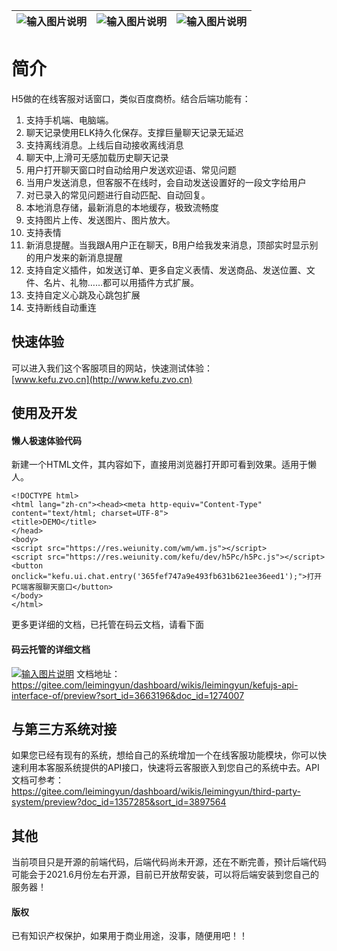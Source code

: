 
| ![输入图片说明](https://images.gitee.com/uploads/images/2021/0306/171845_27fa6313_429922.png "在这里输入图片标题")  |  ![输入图片说明](https://images.gitee.com/uploads/images/2021/0306/171852_eab00bf0_429922.png "在这里输入图片标题") | ![输入图片说明](https://images.gitee.com/uploads/images/2021/0306/172305_300ad448_429922.png "在这里输入图片标题") |
|---|---|---|

# 简介
H5做的在线客服对话窗口，类似百度商桥。结合后端功能有：
1. 支持手机端、电脑端。
1. 聊天记录使用ELK持久化保存。支撑巨量聊天记录无延迟
1. 支持离线消息。上线后自动接收离线消息
1. 聊天中,上滑可无感加载历史聊天记录
1. 用户打开聊天窗口时自动给用户发送欢迎语、常见问题
1. 当用户发送消息，但客服不在线时，会自动发送设置好的一段文字给用户
1. 对已录入的常见问题进行自动匹配、自动回复。
1. 本地消息存储，最新消息的本地缓存，极致流畅度
1. 支持图片上传、发送图片、图片放大。
1. 支持表情
1. 新消息提醒。当我跟A用户正在聊天，B用户给我发来消息，顶部实时显示别的用户发来的新消息提醒
1. 支持自定义插件，如发送订单、更多自定义表情、发送商品、发送位置、文件、名片、礼物……都可以用插件方式扩展。
1. 支持自定义心跳及心跳包扩展
1. 支持断线自动重连


## 快速体验
可以进入我们这个客服项目的网站，快速测试体验：  
[www.kefu.zvo.cn](http://www.kefu.zvo.cn)

## 使用及开发
#### 懒人极速体验代码
新建一个HTML文件，其内容如下，直接用浏览器打开即可看到效果。适用于懒人。
````
<!DOCTYPE html>
<html lang="zh-cn"><head><meta http-equiv="Content-Type" content="text/html; charset=UTF-8">
<title>DEMO</title>
</head>
<body>
<script src="https://res.weiunity.com/wm/wm.js"></script>
<script src="https://res.weiunity.com/kefu/dev/h5Pc/h5Pc.js"></script>
<button onclick="kefu.ui.chat.entry('365fef747a9e493fb631b621ee36eed1');">打开PC端客服聊天窗口</button>
</body>
</html>
````
更多更详细的文档，已托管在码云文档，请看下面
#### 码云托管的详细文档
[![输入图片说明](http://cdn.weiunity.com/site/5348/news/8c53da0c730b4054b12f4ec629dbf7a5.png "在这里输入图片标题")](https://gitee.com/leimingyun/dashboard/wikis/leimingyun/kefujs-api-interface-of/preview?sort_id=3663196&doc_id=1274007)
文档地址：  
https://gitee.com/leimingyun/dashboard/wikis/leimingyun/kefujs-api-interface-of/preview?sort_id=3663196&doc_id=1274007

## 与第三方系统对接
如果您已经有现有的系统，想给自己的系统增加一个在线客服功能模块，你可以快速利用本客服系统提供的API接口，快速将云客服嵌入到您自己的系统中去。API文档可参考：  
https://gitee.com/leimingyun/dashboard/wikis/leimingyun/third-party-system/preview?doc_id=1357285&sort_id=3897564

## 其他
当前项目只是开源的前端代码，后端代码尚未开源，还在不断完善，预计后端代码可能会于2021.6月份左右开源，目前已开放帮安装，可以将后端安装到您自己的服务器！

#### 版权
已有知识产权保护，如果用于商业用途，没事，随便用吧！！